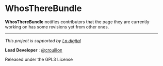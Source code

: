 WhosThereBundle
===============

**WhosThereBundle** notifies contributors that the page they are currently working on has some revisions yet from other ones.

---

*This project is supported by [Lp digital](http://www.lp-digital.fr/en/)*

**Lead Developer** : [@crouillon](https://github.com/crouillon)

Released under the GPL3 License
